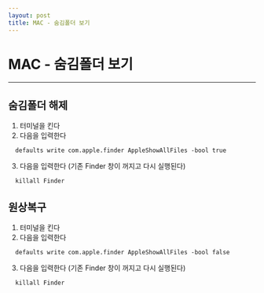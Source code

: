 ```yaml
---
layout: post
title: MAC - 숨김폴더 보기
---
```


# MAC - 숨김폴더 보기

---

## 숨김폴더 해제  

1. 터미널을 킨다  
2. 다음을 입력한다  

`  
defaults write com.apple.finder AppleShowAllFiles -bool true  
`

3. 다음을 입력한다 (기존 Finder 창이 꺼지고 다시 실행된다)  

`  
killall Finder  
`

## 원상복구  

1. 터미널을 킨다  
2. 다음을 입력한다  

`  
defaults write com.apple.finder AppleShowAllFiles -bool false  
`

3. 다음을 입력한다 (기존 Finder 창이 꺼지고 다시 실행된다)  

`  
killall Finder   
`
